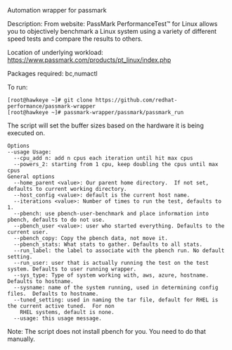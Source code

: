 Automation wrapper for passmark

Description:
         From website:  PassMark PerformanceTest™ for Linux allows you to objectively
         benchmark a Linux system using a variety of different speed tests and compare
         the results to others.

Location of underlying workload: https://www.passmark.com/products/pt_linux/index.php

Packages required: bc,numactl

To run:
```
[root@hawkeye ~]# git clone https://github.com/redhat-performance/passmark-wrapper
[root@hawkeye ~]# passmark-wrapper/passmark/passmark_run
```

The script will set the buffer sizes based on the hardware it is being executed on.

```
Options
--usage Usage:
  --cpu_add n: add n cpus each iteration until hit max cpus
  --powers_2: starting from 1 cpu, keep doubling the cpus until max cpus
General options
  --home_parent <value>: Our parent home directory.  If not set, defaults to current working directory.
  --host_config <value>: default is the current host name.
  --iterations <value>: Number of times to run the test, defaults to 1.
  --pbench: use pbench-user-benchmark and place information into pbench, defaults to do not use.
  --pbench_user <value>: user who started everything. Defaults to the current user.
  --pbench_copy: Copy the pbench data, not move it.
  --pbench_stats: What stats to gather. Defaults to all stats.
  --run_label: the label to associate with the pbench run. No default setting.
  --run_user: user that is actually running the test on the test system. Defaults to user running wrapper.
  --sys_type: Type of system working with, aws, azure, hostname.  Defaults to hostname.
  --sysname: name of the system running, used in determining config files.  Defaults to hostname.
  --tuned_setting: used in naming the tar file, default for RHEL is the current active tuned.  For non
    RHEL systems, default is none.
  --usage: this usage message.
```

Note: The script does not install pbench for you.  You need to do that manually.
